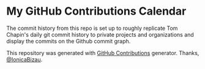 My GitHub Contributions Calendar
================================

The commit history from this repo is set up to roughly replicate Tom Chapin's daily git commit history to private projects and organizations and display the commits on the Github commit graph.


This repository was generated with [GitHub Contributions](https://github.com/IonicaBizau/github-contributions) generator. Thanks, [@IonicaBizau](https://github.com/IonicaBizau).

